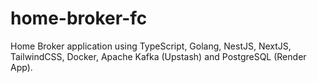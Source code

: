 # home-broker-fc
Home Broker application using TypeScript, Golang, NestJS, NextJS, TailwindCSS, Docker, Apache Kafka (Upstash) and PostgreSQL (Render App).
